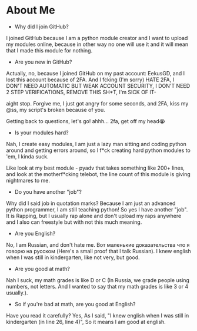 # About Me
* Why did I join GitHub?

I joined GitHub because I am a python module creator and I want to upload my modules online, because in other way no one will use it and it will mean that I made this module for nothing.

* Are you new in GitHub?

Actually, no, because I joined GitHub on my past account: EekusGD, and I lost this account because of 2FA. And I fcking (I'm sorry) HATE 2FA, I DON'T NEED AUTOMATIC BUT WEAK ACCOUNT SECURITY, I DON'T NEED 2 STEP VERIFICATIONS, REMOVE THIS SH*T, I'm SICK OF IT-

aight stop. Forgive me, I just got angry for some seconds, and 2FA, kiss my @ss, my script's broken because of you.

Getting back to questions, let's go! ahhh... 2fa, get off my head😭

* Is your modules hard?

Nah, I create easy modules, I am just a lazy man sitting and coding python around and getting errors around, so I f*ck creating hard python modules to 'em, I kinda suck.

Like look at my best module - pyadv that takes something like 200+ lines, and look at the motherf*cking telebot, the line count of this module is giving nightmares to me.

* Do you have another "job"?

Why did I said job in quotation marks? Because I am just an advanced python programmer, I am still teaching python! So yes I have another "job". It is Rapping, but I usually rap alone and don't upload my raps anywhere and I also can freestyle but with not this much meaning.

* Are you English?

No, I am Russian, and don't hate me. Вот маленькие доказательства что я говорю на русском (Here's a small proof that I talk Russian). I knew english when I was still in kindergarten, like not very, but good.

* Are you good at math?

Nah I suck, my math grades is like D or C (In Russia, we grade people using numbers, not letters. And I wanted to say that my math grades is like 3 or 4 usually.).

* So if you're bad at math, are you good at English?

Have you read it carefully? Yes, As I said, "I knew english when I was still in kindergarten (in line 26, line 4)", So it means I am good at english.
<!---
CherryChair08/CherryChair08 is a ✨ special ✨ repository because its `README.md` (this file) appears on your GitHub profile.
You can click the Preview link to take a look at your changes.
--->
